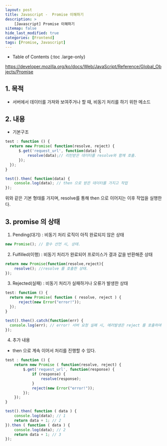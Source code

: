 ```yaml
---
layout: post
title: Javascript -  Promise 이해하기
description: >
    [Javascript] Promise 이해하기
sitemap: false
hide_last_modified: true
categories: [Frontend]
tags: [Promise, Javascript]
---
```


- Table of Contents
{:toc .large-only}

https://developer.mozilla.org/ko/docs/Web/JavaScript/Reference/Global_Objects/Promise﻿

## 1. 목적
- 서버에서 데이터를 가져와 보여주거나 할 때, 비동기 처리를 하기 위한 메소드

## 2. 내용
- 기본구조
```js
test : function () {
  return new Promise( function(resolve, reject) {
      $.get('request_url', function(data) {
          resolve(data);// 리턴받은 데이터를 resolve와 함께 호출.
      });
  });
}

test().then( function(data) {
	console.log(data); // then 으로 받은 데이터를 가지고 작업
});
```
위와 같은 기본 형태를 가지며, resolve를 통해 then 으로 이어지는 이후 작업을 실행한다.

## 3. promise 의 상태
1. Pending(대기) : 비동기 처리 로직이 아직 완료되지 않은 상태 
```js
new Promise(); // 함수 선언 시, 상태.
``` 

2. Fulfilled(이행) : 비동기 처리가 완료되어 프로미스가 결과 값을 반환해준 상태
```js
return new Promise(function(resolve,reject){
	resolve(); //resolve 를 호출한 상태.
});
``` 

3. Rejected(실패) : 비동기 처리가 실패하거나 오류가 발생한 상태
```js
test: function () {
  return new Promise( function ( resolve, reject ) {
      reject(new Error("error!"));
  });
}

test().then().catch(function(err) {
  console.log(err); // error! 서버 요청 실패 시, 에러발생은 reject 를 호출하여 catch 로 받아 표현한다.
});
```




4. 추가 내용

- then 으로 계속 이어서 처리를 진행할 수 있다.
```js
test : function () {
	return new Promise ( function(resolve, reject) {
		$.get('request_url', function(response) {
			if (response) {
				resolve(response);
			}
			reject(new Error("error!"));
		});
    });
}

test().then( function ( data ) {
	console.log(data); // 1
    return data + 1; // 2
}).then ( function ( data ) {
	console.log(data); // 2
    return data + 1; // 3
});
```